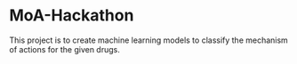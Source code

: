 # MoA-Hackathon
This project is to create machine learning models to classify the mechanism of actions for the given drugs.
